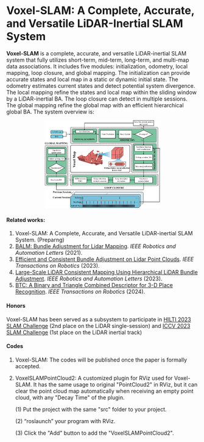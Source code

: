 # Voxel-SLAM: A Complete, Accurate, and Versatile LiDAR-Inertial SLAM System

**Voxel-SLAM** is a complete, accurate, and versatile LiDAR-inertial SLAM system that fully utilizes short-term, mid-term, long-term, and multi-map data associations. It includes five modules: initialization, odometry, local mapping, loop closure, and global mapping. The initialization can provide accurate states and local map in a static or dynamic initial state. The odometry estimates current states and detect potential system divergence. The local mapping refine the states and local map within the sliding window by a LiDAR-inertial BA. The loop closure can detect in multiple sessions. The global mapping refine the global map with an efficient hierarchical global BA. The system overview is:

<div align="center">
    <img src="./figure/systemoverview.png" width = 60% >
</div>

#### Related works:

1. Voxel-SLAM: A Complete, Accurate, and Versatile LiDAR-inertial SLAM System. (Preparng)
2. [BALM: Bundle Adjustment for Lidar Mapping](https://ieeexplore.ieee.org/abstract/document/9366383).  *IEEE Robotics and Automation Letters* (2021).
3. [Efficient and Consistent Bundle Adjustment on Lidar Point Clouds](https://ieeexplore.ieee.org/document/10263983). *IEEE Transactions on Robotics* (2023).
4. [Large-Scale LiDAR Consistent Mapping Using Hierarchical LiDAR Bundle Adjustment](https://ieeexplore.ieee.org/abstract/document/10024300). *IEEE Robotics and Automation Letters* (2023).
5. [BTC: A Binary and Triangle Combined Descriptor for 3-D Place Recognition](https://ieeexplore.ieee.org/abstract/document/10388464). *IEEE Transactions on Robotics* (2024).

#### Honors

Voxel-SLAM has been served as a subsystem to participate in [HILTI 2023 SLAM Challenge](https://hilti-challenge.com/leader-board-2023.html) (2nd place on the LiDAR single-session) and [ICCV  2023 SLAM Challenge](https://superodometry.com/iccv23_challenge_LiI) (1st place on the LiDAR inertial track)

#### Codes

1. Voxel-SLAM: The codes will be published once the paper is formally accepted.

2. VoxelSLAMPointCloud2: A customized plugin for RViz used for Voxel-SLAM. It has the same usage to original "PointCloud2" in RViz, but it can clear the point cloud map automatically when receiving an empty point cloud, with any "Decay Time" of the plugin. 

   (1) Put the project with the same "src" folder to your project. 

   (2) “roslaunch” your program with RViz. 

   (3) Click the "Add" button to add the "VoxelSLAMPointCloud2".

